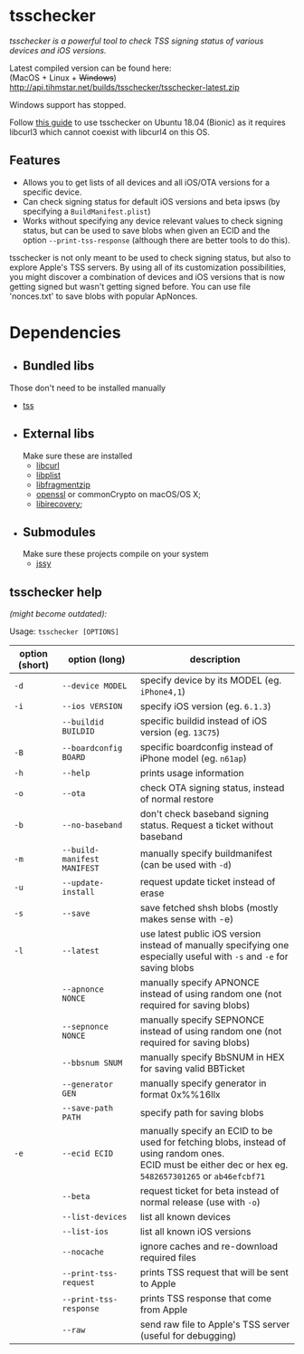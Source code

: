 # tsschecker  
_tsschecker is a powerful tool to check TSS signing status of various devices and iOS versions._

Latest compiled version can be found here:  
(MacOS + Linux + ~~Windows~~)  
http://api.tihmstar.net/builds/tsschecker/tsschecker-latest.zip

Windows support has stopped. 

Follow [this guide](https://dev.to/jake/using-libcurl3-and-libcurl4-on-ubuntu-1804-bionic-184g) to use tsschecker on Ubuntu 18.04 (Bionic) as it requires libcurl3 which cannot coexist with libcurl4 on this OS.

## Features  
* Allows you to get lists of all devices and all iOS/OTA versions for a specific device.
* Can check signing status for default iOS versions and beta ipsws (by specifying a `BuildManifest.plist`)
* Works without specifying any device relevant values to check signing status, but can be used to save blobs when given an ECID and the option `--print-tss-response` (although there are better tools to do this).

tsschecker is not only meant to be used to check signing status, but also to explore Apple's TSS servers.
By using all of its customization possibilities, you might discover a combination of devices and iOS versions that is now getting signed but wasn't getting signed before. 
You can use file 'nonces.txt' to save blobs with popular ApNonces.

# Dependencies
*  ## Bundled libs
  Those don't need to be installed manually
  * [tss](https://github.com/libimobiledevice)
* ## External libs
  Make sure these are installed
  * [libcurl](https://curl.haxx.se/libcurl/)
  * [libplist](https://github.com/libimobiledevice/libplist)
  * [libfragmentzip](https://github.com/tihmstar/libfragmentzip)
  * [openssl](https://github.com/openssl/openssl) or commonCrypto on macOS/OS X;
  * [libirecovery](https://github.com/libimobiledevice/libirecovery);
* ## Submodules
  Make sure these projects compile on your system
  * [jssy](https://github.com/tihmstar/jssy)

## tsschecker help  
_(might become outdated):_

Usage: `tsschecker [OPTIONS]`

| option (short) | option (long)             | description                                                                       |
|----------------|---------------------------|-----------------------------------------------------------------------------------|
|  `-d`          | `--device MODEL`          | specify device by its MODEL (eg. `iPhone4,1`)                                     |
|  `-i`          | `--ios VERSION`           | specify iOS version (eg. `6.1.3`)                                                 |
|				         | `--buildid BUILDID`		   | specific buildid instead of iOS version (eg. `13C75`)							               |
|  `-B` 	   | `--boardconfig BOARD`	   | specific boardconfig instead of iPhone model (eg. `n61ap`)						             |
|  `-h`          | `--help`                  | prints usage information                                                          |
|  `-o`          | `--ota`	                 | check OTA signing status, instead of normal restore                               |
|  `-b`          | `--no-baseband`           | don't check baseband signing status. Request a ticket without baseband            |
|  `-m`          |`--build-manifest MANIFEST`| manually specify buildmanifest (can be used with `-d`)                           | 
|  `-u`          |`--update-install         `| request update ticket instead of erase                          |  
|  `-s`          | `--save`		     		       | save fetched shsh blobs (mostly makes sense with -e)                              |
|  `-l`			     | `--latest`  				       | use latest public iOS version instead of manually specifying one<br>especially useful with `-s` and `-e` for saving blobs                                                                                              |
|      			     | `--apnonce NONCE`   		   | manually specify APNONCE instead of using random one (not required for saving blobs) |
|      			     | `--sepnonce NONCE`        | manually specify SEPNONCE instead of using random one (not required for saving blobs) 		                                                                                                                                  |
|                           | `--bbsnum SNUM`        | manually specify BbSNUM in HEX for saving valid BBTicket                                                                                                                                         |
|                           | `--generator GEN`        | manually specify generator in format 0x%%16llx                                                                                                                                         |
|      			     | `--save-path PATH`        | specify path for saving blobs 		 														 |
|  `-e`          | `--ecid ECID`	         | manually specify an ECID to be used for fetching blobs, instead of using random ones. <br>ECID must be either dec or hex eg. `5482657301265` or `ab46efcbf71`                                                          |
|                |  `--beta`	             | request ticket for beta instead of normal release (use with `-o`)                |
|                | `--list-devices`          | list all known devices                                                            |
|                |`--list-ios`	             | list all known iOS versions                                                       |
|                |`--nocache`       	     | ignore caches and re-download required files                                      |
|                |`--print-tss-request`      | prints TSS request that will be sent to Apple                                      |
|                |`--print-tss-response`     | prints TSS response that come from Apple                                  |
|                |`--raw`     | send raw file to Apple's TSS server (useful for debugging)                                 |

